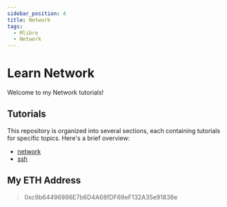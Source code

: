 ```yaml
---
sidebar_position: 4
title: Network
tags:
  - Mlibre
  - Network
---
```


# Learn Network

Welcome to my Network tutorials!

## Tutorials

This repository is organized into several sections, each containing tutorials for specific topics. Here's a brief overview:

* [network](./network%20tips.md)
* [ssh](./ssh.md)

## My ETH Address

> 0xc9b64496986E7b6D4A68fDF69eF132A35e91838e

